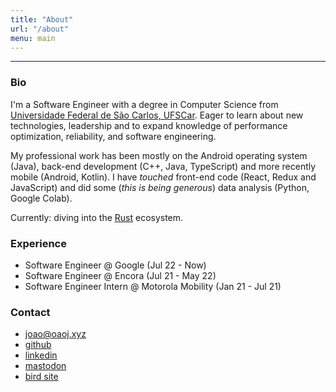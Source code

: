 ```yaml
---
title: "About"
url: "/about"
menu: main
---
```


---

### Bio
I'm a Software Engineer with a degree in Computer Science from [Universidade Federal de São Carlos, UFSCar](https://www.ufscar.br/). Eager to learn about new technologies, leadership and to expand knowledge of performance optimization, reliability, and software engineering.

My professional work has been mostly on the Android operating system (Java), back-end development (C++, Java, TypeScript) and more recently mobile (Android, Kotlin). I have *touched* front-end code (React, Redux and JavaScript) and did some (*this is being generous*) data analysis (Python, Google Colab).

Currently: diving into the [Rust](https://www.rust-lang.org/) ecosystem.

### Experience
- Software Engineer @ Google (Jul 22 - Now)
- Software Engineer @ Encora (Jul 21 - May 22)
- Software Engineer Intern @ Motorola Mobility (Jan 21 - Jul 21)

### Contact
- joao@oaoj.xyz
- [github](https://github.com/joaovicmendes)
- [linkedin](https://www.linkedin.com/in/joaovicmendes/)
- [mastodon](https://mastodon.social/@joaovicmendes)
- [bird site](https://twitter.com/joaovicmendes)
